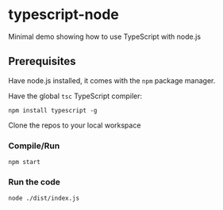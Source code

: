 # typescript-node
Minimal demo showing how to use TypeScript with node.js

## Prerequisites

Have node.js installed, it comes with the `npm` package manager.

Have the global `tsc` TypeScript compiler:

````
npm install typescript -g
````
Clone the repos to your local workspace

### Compile/Run

````
npm start
````

### Run the code

````
node ./dist/index.js
````
